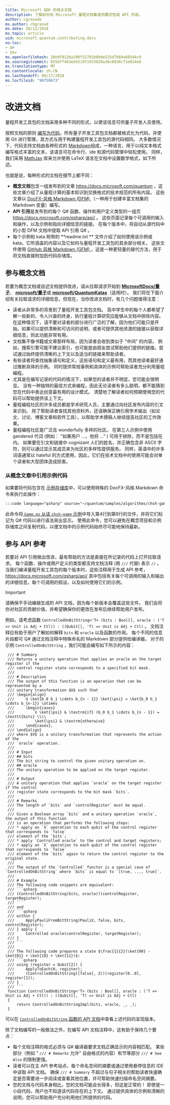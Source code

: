 ```yaml
---
title: Microsoft QDK 的相关文档
description: 了解如何向 Microsoft 量程文档集提供概念性或 API 内容。
author: cgranade
ms.author: chgranad
ms.date: 10/12/2018
ms.topic: article
uid: microsoft.quantum.contributing.docs
no-loc:
- Q#
- $$v
ms.openlocfilehash: 20e9f8126a290f52701b6b0e525d7669a605d4c9
ms.sourcegitcommit: 8256ff463eb9319f1933820a36c0838cf1e024e8
ms.translationtype: MT
ms.contentlocale: zh-CN
ms.lasthandoff: 09/17/2020
ms.locfileid: "90759673"
---
```

# <a name="improving-documentation"></a>改进文档

量程开发工具包的文档采用多种不同的形式，以使该信息可供量子开发人员使用。

按照文档的原则 [编写为代码](https://www.writethedocs.org/guide/docs-as-code/)，所有量子开发工具包文档都被格式化为代码，并使用 Git 进行管理，其方式与用于构建量程开发工具包的源代码相同。
大多数情况下，代码支持文档由各种形式的 [Markdown](https://daringfireball.net/projects/markdown/)组成，一种语言，用于以纯文本格式编写格式丰富的文本，该语言可在命令行、ide 和源代码管理中轻松使用。
同样，我们采用 [MathJax](https://www.mathjax.org/) 库来允许使用 LaTeX 语言在文档中设置数学格式，如下所述。


也就是说，每种形式的文档在细节上都不同：

- **概念文档**包含一组发布到的文章 https://docs.microsoft.com/quantum ，这些文章介绍了从量程计算的基本知识到交换格式的技术规范的所有内容。 这些文章以 [DocFX-风格 Markdown (DFM) ](https://dotnet.github.io/docfx/spec/docfx_flavored_markdown.html)（一种用于创建丰富文档集的 Markdown 变量）编写。
- **API 引用**是发布到的每个 Q# 函数、操作和用户定义类型的一组页 https://docs.microsoft.com/qsharp/api/ 。 这些页面记录每个可调用的输入和操作，以及示例和指向详细信息的链接。 在每个版本中，将自动从源代码中的小型 DFM 文档中提取 API 引用 Q# 。
- 每个示例和 kata 附带的 **readme.txt <!----> ** 文件介绍了如何使用该示例或 kata，它所涵盖的内容以及它如何与量程开发工具包的其余部分相关。 这些文件使用 [GitHub 风格 Markdown (GFM) ](https://github.github.com/gfm/)，这是一种更轻量的替代方法，用于将文档直接附加到代码存储库。

## <a name="contributing-to-the-conceptual-documentation"></a>参与概念文档

若要为概念文档或自述文档提供改进，请从拉取请求开始到 [**MicrosoftDocs/量子**](https://github.com/MicrosoftDocs/quantum-docs-pr/
)、 [**microsoft/量子**](https://github.com/Microsoft/Quantum)或 [**microsoft/QuantumKatas**](https://github.com/Microsoft/QuantumKatas)（适用时）。
我们将在下面介绍有关拉取请求的详细信息，但现在，当你改进文档时，有几个问题值得注意：

- 读者从非常多的背景到了量程开发工具包文档。 高中学生中的每个人都希望了解一些新的、令人兴奋的终身，执行量程计算研究应能够从文档中排除内容。 在这种情况下，请不要对读者的部分进行广泛的了解，因为他们可能只是开始。如果可以提供清晰和可访问的说明，或者可提供其他资源的链接以获取详细信息，则此功能非常有用。
- 文档集不像书籍或文章那样布局，因为读者会收到类似于 "中间" 的内容。 例如，搜索引擎可能不建议索引，也可能是由朋友尝试帮助他们提供的链接。尝试通过始终提供清晰的上下文以及适当的链接来帮助读者。
- 有些读者将查找抽象语句和定义，这些语句和定义最有用，而其他读者最好通过推断具体的示例。 同时提供常规事例和具体的示例可帮助读者充分利用量程编程。
- 尤其是在编写记录的代码的情况下，如果您的读者并不明显，您可能会很明显。 没有一种独特的最佳方式来编程，因此无论读者有多么聪明，都不能猜到您在代码中表达创意最有用的设计模式。 清楚地了解读者如何预期使用您的代码可以帮助提供该上下文。
- 量程编程社区的许多成员都是学术研究人员，主要通过向社区发布内容的引文来识别。 除了帮助读者查找其他资料外，还请确保正确引用学术输出（如论文、讨论、博客文章和软件工具），以帮助学术撰稿人继续提高社区的工作效果。
- 量程编程社区是广泛且 wonderfully 多样的社区。 在第三人示例中使用 gendered 代词 (例如： "如果用户 ...，他将 ..." ) 可用于排除，而不是包括在内。 如果要在引文和链接中 cognizant 人们的姓名，并正确包含非 ASCII 字符，则可以通过显示其成员来为社区的多样性提供服务。 同样，英语中的许多词语通常以 hateful 的方式使用，因此，它们在技术文档中的使用可能会对单个读者和大型团体造成损害。

### <a name="referencing-sample-code-from-conceptual-articles"></a>从概念文章中引用示例代码

如果要将代码包含在 [示例存储库](https://github.com/Microsoft/Quantum)中，可以使用特殊的 DocFX-风格 Markdown 命令来执行此操作：

```markdown
:::code language="qsharp" source="~/quantum/samples/algorithms/chsh-game/Game.qs" range="4-8":::
```

此命令将[ `Game.qs` 从该 `chsh-game` 示例](https://github.com/microsoft/Quantum/blob/main/samples/algorithms/chsh-game/Game.qs)中导入第4行到第8行的文件，并将它们标记为 Q# 代码以进行语法突出显示。
使用此命令，您可以避免在概念项目和示例存储库之间复制代码，以便文档中的示例代码始终尽可能地保持最新。

## <a name="contributing-to-the-api-references"></a>参与 API 参考

若要对 API 引用做出改进，最有帮助的方法是直接在所记录的代码上打开拉取请求。
每个函数、操作或用户定义的类型都支持文档注释 (用 `///` 代替) 表示 `//` 。
当我们编译量程开发工具包的每个版本时，这些注释用于生成 API 参考， https://docs.microsoft.com/qsharp/api/ 其中包括有关每个可调用的输入和输出的详细信息，每个可调用的假设，以及如何使用它们的示例。

> [!IMPORTANT]
> 请确保不手动编辑生成的 API 文档，因为每个新版本会覆盖这些文件。
> 我们会将你对社区的贡献价值，并希望确保你的更改在发布后继续帮助用户发布。

例如，请考虑函数 `ControlledOnBitString<'T> (bits : Bool[], oracle : ('T => Unit is Adj + Ctl)) : ((Qubit[], 'T) => Unit is Adj + Ctl)` 。
文档注释应有助于用户了解如何解释 `bits` 和 `oracle` 以及函数的作用。
每个不同的信息片段都可 Q# 通过文档注释中特殊命名的 Markdown 部分提供给编译器。
对于的示例 `ControlledOnBitString` ，我们可能会编写如下所示的内容：

```qsharp
 /// # Summary
 /// Returns a unitary operation that applies an oracle on the target register if the 
 /// control register state corresponds to a specified bit mask.
 ///
 /// # Description
 /// The output of this function is an operation that can be represented by a
 /// unitary transformation $U$ such that
 /// \begin{align}
 ///     U \ket{b_0 b_1 \cdots b_{n - 1}} \ket{\psi} = \ket{b_0 b_1 \cdots b_{n-1}} \otimes
 ///     \begin{cases}
 ///         V \ket{\psi} & \textrm{if} (b_0 b_1 \cdots b_{n - 1}) = \texttt{bits} \\\\
 ///         \ket{\psi} & \textrm{otherwise}
 ///     \end{cases},
 /// \end{align}
 /// where $V$ is a unitary transformation that represents the action of the
 /// `oracle` operation.
 ///
 /// # Input
 /// ## bits
 /// The bit string to control the given unitary operation on.
 /// ## oracle
 /// The unitary operation to be applied on the target register.
 ///
 /// # Output
 /// A unitary operation that applies `oracle` on the target register if the control 
 /// register state corresponds to the bit mask `bits`.
 ///
 /// # Remarks
 /// The length of `bits` and `controlRegister` must be equal.
 ///
 /// Given a Boolean array `bits` and a unitary operation `oracle`, the output of this function
 /// is an operation that performs the following steps:
 /// * apply an `X` operation to each qubit of the control register that corresponds to `false` 
 /// element of the `bits`;
 /// * apply `Controlled oracle` to the control and target registers;
 /// * apply an `X` operation to each qubit of the control register that corresponds to `false` 
 /// element of the `bits` again to return the control register to the original state.
 ///
 /// The output of the `Controlled` functor is a special case of `ControlledOnBitString` where `bits` is equal to `[true, ..., true]`.
 ///
 /// # Example
 /// The following code snippets are equivalent:
 /// ```qsharp
 /// (ControlledOnBitString(bits, oracle))(controlRegister, targetRegister);
 /// ```
 /// and
 /// ```qsharp
 /// within {
 ///     ApplyPauliFromBitString(PauliX, false, bits, controlRegister);
 /// } apply {
 ///     Controlled oracle(controlRegister, targetRegister);
 /// }
 /// ```
 ///
 /// The following code prepares a state $\frac{1}{2}(\ket{00} - \ket{01} + \ket{10} + \ket{11})$:
 /// ```qsharp
 /// using (register = Qubit[2]) {
 ///     ApplyToEach(H, register);
 ///     (ControlledOnBitString([false], Z))(register[0..0], register[1]);
 /// }
 /// ```
 function ControlledOnBitString<'T> (bits : Bool[], oracle : ('T => Unit is Adj + Ctl)) : ((Qubit[], 'T) => Unit is Adj + Ctl)
 {
     return ControlledOnBitStringImpl(bits, oracle, _, _);
 }
```

可以在 [ `ControlledOnBitString` 函数的 API 文档](xref:microsoft.quantum.canon.controlledonbitstring)中查看上述代码的呈现版本。

除了文档编写的一般做法之外，在编写 API 文档注释中，这有助于保持几个要点：

- 每个文档注释的格式必须与 Q# 编译器要求文档正确显示的内容相匹配。 某些部分（例如 " `/// # Remarks` 允许" 自由格式的内容）和节等部分 `/// # See Also` 的限制更强。
- 读者可以在主 API 参考站点、每个命名空间的摘要或通过使用悬停信息的 IDE 中读取 API 文档。 确保 `/// # Summary` 不超过与句子相关的帮助读者快速确定是否需要进一步阅读或查看其他位置，并可帮助快速扫描命名空间摘要。
- 您的文档与代码本身相比，您的文档可能会长得多，但这是正常的！ 即使是一小段代码，用户也不知道该代码存在的上下文。 通过提供具体的示例和清晰的说明，您可以帮助用户充分利用他们所提供的代码。

<!-- ## LaTeX Formatting ##

**TODO** -->
